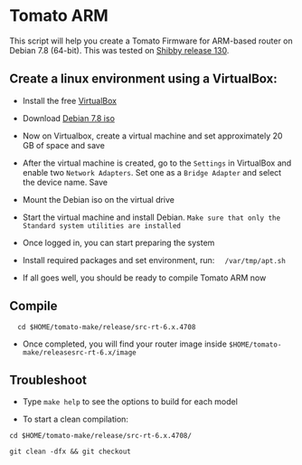 # Tomato ARM
This script will help you create a Tomato Firmware for ARM-based router on Debian 7.8 (64-bit). This was tested on [Shibby release 130](http://tomato.groov.pl).


Create a linux environment using a VirtualBox:
---------------------
* Install the free [VirtualBox](http://www.virtualbox.org/wiki/Downloads)

* Download [Debian 7.8 iso](http://cdimage.debian.org/mirror/cdimage/archive/7.8.0/amd64/iso-cd/debian-7.8.0-amd64-netinst.iso) 

* Now on Virtualbox, create a virtual machine and set approximately 20 GB of space and save

* After the virtual machine is created, go to the `Settings` in VirtualBox and enable two `Network Adapters`. Set one as a `Bridge Adapter` and select the device name. Save

* Mount the Debian iso on the virtual drive

* Start the virtual machine and install Debian. `Make sure that only the Standard system utilities are installed`

* Once logged in, you can start preparing the system

* Install required packages and set environment, run:
```  /var/tmp/apt.sh```

* If all goes well, you should be ready to compile Tomato ARM now


Compile
---------------------
```  cd $HOME/tomato-make/release/src-rt-6.x.4708``` 

* Once completed, you will find your router image inside ```$HOME/tomato-make/releasesrc-rt-6.x/image``` 


Troubleshoot
---------------------
* Type `make help` to see the options to build for each model

* To start a clean compilation:

```  
cd $HOME/tomato-make/release/src-rt-6.x.4708/

git clean -dfx && git checkout
```
